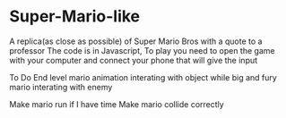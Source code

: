 # Super-Mario-like
A replica(as close as possible) of Super Mario Bros with a quote to a professor
The code is in Javascript, To play you need to open the game with your computer and connect your phone that will give the input

To Do
End level
mario animation interating with object while big and fury
mario interating with enemy

Make mario run if I have time
Make mario collide correctly
